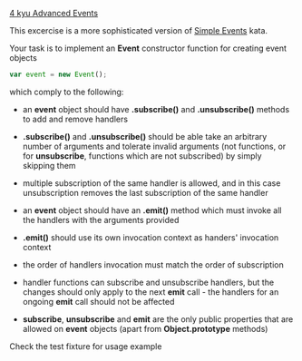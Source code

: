 [4 kyu Advanced Events](https://www.codewars.com/kata/52d4678038644497e900007c)

This excercise is a more sophisticated version of [Simple Events](http://www.codewars.com/dojo/katas/52d3b68215be7c2d5300022f/) kata.

Your task is to implement an __Event__ constructor function for creating event objects
```javascript
var event = new Event();
```
which comply to the following:

 - an __event__ object should have __.subscribe()__ and __.unsubscribe()__ methods to add and remove handlers

 - __.subscribe()__ and __.unsubscribe()__ should be able take an arbitrary number of arguments and tolerate invalid arguments (not functions, or for __unsubscribe__, functions which are not subscribed) by simply skipping them

 - multiple subscription of the same handler is allowed,  and in this case unsubscription removes the last subscription of the same handler

 - an __event__ object should have an __.emit()__ method which must invoke all the handlers with the arguments provided 

 - __.emit()__ should use its own invocation context as handers' invocation context

 - the order of handlers invocation must match the order of subscription

- handler functions can subscribe and unsubscribe handlers, but the changes should only apply to the next __emit__ call - the handlers for an ongoing __emit__ call should not be affected

 - __subscribe__, __unsubscribe__ and __emit__ are the only public properties that are allowed on __event__ objects (apart from __Object.prototype__ methods)

Check the test fixture for usage example
